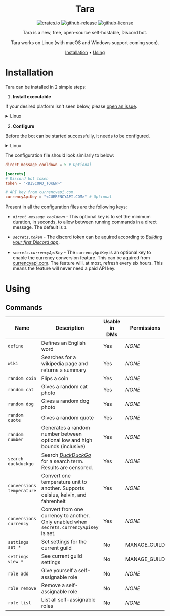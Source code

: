 <div align="center">

# Tara

[![crates.io][crates.io-badge]][crates.io]
[![github-release][github-release-badge]][github-release]
[![github-license][github-license-badge]][github-license]

Tara is a new, free, open-source self-hostable, Discord bot.

Tara works on Linux (with macOS and Windows support coming soon).

[Installation](#installation) • [Using](#using)

</div>

# Installation

Tara can be installed in 2 simple steps:

1. **Install executable**

If your desired platform isn't seen below, please [open an issue][issues].

<details>
<summary>Linux</summary>

> The recommended way to install Tara is by way of a package manager.
> If using `cargo install`, some dependencies won't automatically be installed. You'll need to install `sqlite3` previous to running the instructions.
> On Debian and Ubuntu systems the required package is `libsqlite3-dev`, on Arch and related systems it's `sqlite`.
>
> | Distribution | Repository      | Instructions                  |
> | ------------ | --------------- | ----------------------------- |
> | *Any*        | **[crates.io]** | `cargo install tara --locked` |

</details>

2. **Configure**

Before the bot can be started successfully, it needs to be configured.

<details>
<summary>Linux</summary>

> The configuration file is located at `/etc/tara.d/tara.toml`.

</details>

The configuration file should look similarly to below:

```toml
direct_message_cooldown = 5 # Optional

[secrets]
# Discord bot token
token = "<DISCORD_TOKEN>"

# API key from currencyapi.com.
currencyApiKey = "<CURRENCYAPI.COM>" # Optional
```

Present in all the configuration files are the following keys:

- *`direct_message_cooldown`* - This optional key is to set the minimum duration, in seconds, to allow between running commands in a direct message. The default is `3`.

- *`secrets.token`* - The discord token can be aquired according to *[Building your first Discord app][discord-getting-started]*.

- *`secrets.currencyApiKey`* - The `currencyApiKey` is an optional key to enable the currency conversion feature. This can be aquired from [currencyapi.com][currencyapi]. The feature will, at most, refresh every six hours. This means the feature will never need a paid API key.

# Using

## Commands

| Name                      | Description                                                                              | Usable in  DMs | Permissions  |
| ------------------------- | ---------------------------------------------------------------------------------------- | -------------- | ------------ |
| `define`                  | Defines an English word                                                                  | Yes            | *NONE*       |
| `wiki`                    | Searches for a wikipedia page and returns a summary                                      | Yes            | *NONE*       |
| `random coin`             | Flips a coin                                                                             | Yes            | *NONE*       |
| `random cat`              | Gives a random cat photo                                                                 | Yes            | *NONE*       |
| `random dog`              | Gives a random dog photo                                                                 | Yes            | *NONE*       |
| `random quote`            | Gives a random quote                                                                     | Yes            | *NONE*       |
| `random number`           | Generates a random number between optional low and high bounds (inclusive)               | Yes            | *NONE*       |
| `search duckduckgo`       | Search *[DuckDuckGo][duckduckgo]* for a search term. Results are censored.               | Yes            | *NONE*       |
| `conversions temperature` | Convert one temperature unit to another. Supports celsius, kelvin, and fahrenheit        | Yes            | *NONE*       |
| `conversions currency`    | Convert from one currency to another. Only enabled when `secrets.currencyApiKey` is set. | Yes            | *NONE*       |
| `settings set *`          | Set settings for the current guild                                                       | No             | MANAGE_GUILD |
| `settings view *`         | See current guild settings                                                               | No             | MANAGE_GUILD |
| `role add`                | Give yourself a self-assignable role                                                     | No             | *NONE*       |
| `role remove`             | Remove a self-assignable role                                                            | No             | *NONE*       |
| `role list`               | List all self-assignable roles                                                           | No             | *NONE*       |

[crates.io]: https://crates.io/crates/tara
[crates.io-badge]: https://img.shields.io/crates/v/tara?logo=Rust&style=flat-square
[github-license]: https://github.com/El-Wumbus/Tara/blob/master/LICENSE
[github-license-badge]: https://img.shields.io/github/license/El-Wumbus/Tara?logo=Apache&style=flat-square
[github-release]: https://github.com/El-Wumbus/Tara/releases/latest
[github-release-badge]: https://img.shields.io/github/v/release/El-Wumbus/Tara?logo=GitHub&style=flat-square
[issues]: https://github.com/El-Wumbus/Tara/issues/new
[discord-getting-started]: https://discord.com/developers/docs/getting-started
[currencyapi]: https://currencyapi.com/
[duckduckgo]: https://duckduckgo.com/html
